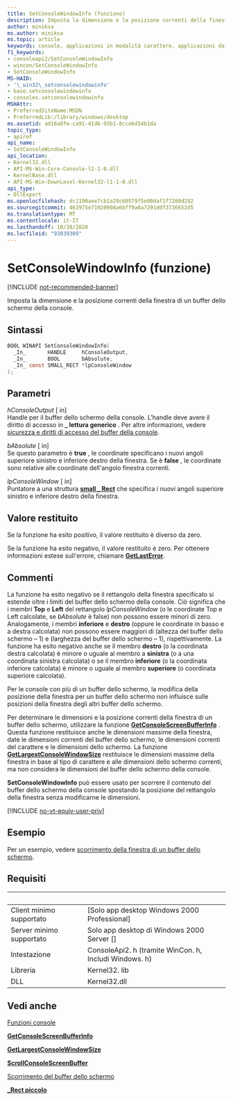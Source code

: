 ```yaml
---
title: SetConsoleWindowInfo (funzione)
description: Imposta la dimensione e la posizione correnti della finestra di un buffer dello schermo della console.
author: miniksa
ms.author: miniksa
ms.topic: article
keywords: console, applicazioni in modalità carattere, applicazioni da riga di comando, applicazioni di terminale, api della console
f1_keywords:
- consoleapi2/SetConsoleWindowInfo
- wincon/SetConsoleWindowInfo
- SetConsoleWindowInfo
MS-HAID:
- '\_win32\_setconsolewindowinfo'
- base.setconsolewindowinfo
- consoles.setconsolewindowinfo
MSHAttr:
- PreferredSiteName:MSDN
- PreferredLib:/library/windows/desktop
ms.assetid: ad16a8fe-ca91-41d6-93b1-8cce6d54b1da
topic_type:
- apiref
api_name:
- SetConsoleWindowInfo
api_location:
- Kernel32.dll
- API-MS-Win-Core-Console-l2-1-0.dll
- KernelBase.dll
- API-MS-Win-DownLevel-Kernel32-l1-1-0.dll
api_type:
- DllExport
ms.openlocfilehash: dc1190aee7cb1a29c60579f5e00daf1f7280d292
ms.sourcegitcommit: 463975e71920908a6bff9a6a7291ddf3736652d5
ms.translationtype: MT
ms.contentlocale: it-IT
ms.lasthandoff: 10/30/2020
ms.locfileid: "93039309"
---
```

# <a name="setconsolewindowinfo-function"></a>SetConsoleWindowInfo (funzione)

[!INCLUDE [not-recommended-banner](./includes/not-recommended-banner.md)]

Imposta la dimensione e la posizione correnti della finestra di un buffer dello schermo della console.

## <a name="syntax"></a>Sintassi

```C
BOOL WINAPI SetConsoleWindowInfo(
  _In_       HANDLE     hConsoleOutput,
  _In_       BOOL       bAbsolute,
  _In_ const SMALL_RECT *lpConsoleWindow
);
```

## <a name="parameters"></a>Parametri

*hConsoleOutput* \[ in\]  
Handle per il buffer dello schermo della console. L'handle deve avere il diritto di accesso in **\_ lettura generico** . Per altre informazioni, vedere [sicurezza e diritti di accesso del buffer della console](console-buffer-security-and-access-rights.md).

*bAbsolute* \[ in\]  
Se questo parametro è **true** , le coordinate specificano i nuovi angoli superiore sinistro e inferiore destro della finestra. Se è **false** , le coordinate sono relative alle coordinate dell'angolo finestra correnti.

*lpConsoleWindow* \[ in\]  
Puntatore a una struttura [**small \_ Rect**](small-rect-str.md) che specifica i nuovi angoli superiore sinistro e inferiore destro della finestra.

## <a name="return-value"></a>Valore restituito

Se la funzione ha esito positivo, il valore restituito è diverso da zero.

Se la funzione ha esito negativo, il valore restituito è zero. Per ottenere informazioni estese sull'errore, chiamare [**GetLastError**](https://msdn.microsoft.com/library/windows/desktop/ms679360).

## <a name="remarks"></a>Commenti

La funzione ha esito negativo se il rettangolo della finestra specificato si estende oltre i limiti del buffer dello schermo della console. Ciò significa che i membri **Top** e **Left** del rettangolo *lpConsoleWindow* (o le coordinate Top e Left calcolate, se *bAbsolute* è false) non possono essere minori di zero. Analogamente, i membri **inferiore** e **destro** (oppure le coordinate in basso e a destra calcolata) non possono essere maggiori di (altezza del buffer dello schermo – 1) e (larghezza del buffer dello schermo – 1), rispettivamente. La funzione ha esito negativo anche se il membro **destro** (o la coordinata destra calcolata) è minore o uguale al membro a **sinistra** (o a una coordinata sinistra calcolata) o se il membro **inferiore** (o la coordinata inferiore calcolata) è minore o uguale al membro **superiore** (o coordinata superiore calcolata).

Per le console con più di un buffer dello schermo, la modifica della posizione della finestra per un buffer dello schermo non influisce sulle posizioni della finestra degli altri buffer dello schermo.

Per determinare le dimensioni e la posizione correnti della finestra di un buffer dello schermo, utilizzare la funzione [**GetConsoleScreenBufferInfo**](getconsolescreenbufferinfo.md) . Questa funzione restituisce anche le dimensioni massime della finestra, date le dimensioni correnti del buffer dello schermo, le dimensioni correnti del carattere e le dimensioni dello schermo. La funzione [**GetLargestConsoleWindowSize**](getlargestconsolewindowsize.md) restituisce le dimensioni massime della finestra in base al tipo di carattere e alle dimensioni dello schermo correnti, ma non considera le dimensioni del buffer dello schermo della console.

**SetConsoleWindowInfo** può essere usato per scorrere il contenuto del buffer dello schermo della console spostando la posizione del rettangolo della finestra senza modificarne le dimensioni.

[!INCLUDE [no-vt-equiv-user-priv](./includes/no-vt-equiv-user-priv.md)]

## <a name="examples"></a>Esempio

Per un esempio, vedere [scorrimento della finestra di un buffer dello schermo](scrolling-a-screen-buffer-s-window.md).

## <a name="requirements"></a>Requisiti

| &nbsp; | &nbsp; |
|-|-|
| Client minimo supportato | \[Solo app desktop Windows 2000 Professional\] |
| Server minimo supportato | Solo app desktop di Windows 2000 Server \[\] |
| Intestazione | ConsoleApi2. h (tramite WinCon. h, Includi Windows. h) |
| Libreria | Kernel32. lib |
| DLL | Kernel32.dll |

## <a name="see-also"></a>Vedi anche

[Funzioni console](console-functions.md)

[**GetConsoleScreenBufferInfo**](getconsolescreenbufferinfo.md)

[**GetLargestConsoleWindowSize**](getlargestconsolewindowsize.md)

[**ScrollConsoleScreenBuffer**](scrollconsolescreenbuffer.md)

[Scorrimento del buffer dello schermo](scrolling-the-screen-buffer.md)

[**\_Rect piccolo**](small-rect-str.md)
